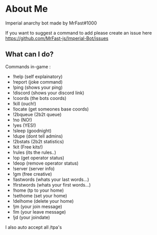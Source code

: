 # About Me

Imperial anarchy bot made by MrFast#1000

If you want to suggest a command to add please create an issue here https://github.com/MrFast-js/Imperial-Bot/issues

## What can I do?

Commands in-game :
* !help (self explainatory)
* !report (joke command)
* !ping (shows your ping)
* !discord (shows your discord link)
* !coords (the bots coords)
* !kill (ouch!)
* !locate (get someones base coords) 
* !2bqueue (2b2t queue)
* !no (NO!)
* !yes (YES!)
* !sleep (goodnight)
* !dupe (dont tell admins)
* !2bstats (2b2t statistics)
* !kit (Free kits!)
* !rules (its the rules..)
* !op (get operator status)
* !deop (remove operator status)
* !server (server info)
* !gm (free creative)
* !lastwords (whats your last words...)
* !firstwords (whats your first words...)
* !home (tp to your home)
* !sethome (set your home)
* !delhome (delete your home)
* !jm (your join message)
* !lm (your leave message)
* !jd (your joindate)

I also auto accept all /tpa's
